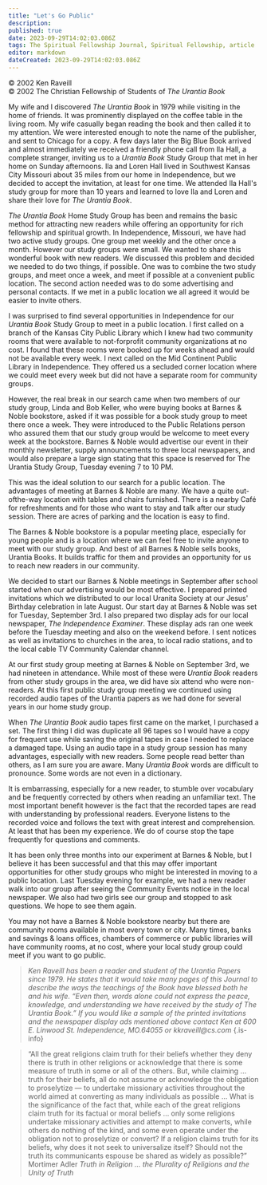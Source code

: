 ```yaml
---
title: "Let's Go Public"
description: 
published: true
date: 2023-09-29T14:02:03.086Z
tags: The Spiritual Fellowship Journal, Spiritual Fellowship, article
editor: markdown
dateCreated: 2023-09-29T14:02:03.086Z
---
```


<p class="v-card v-sheet theme--light gray lighten-3 px-2">© 2002 Ken Raveill<br>© 2002 The Christian Fellowship of Students of <i>The Urantia Book</i></p>

My wife and I discovered _The Urantia Book_ in 1979 while visiting in the home of friends. It was prominently displayed on the coffee table in the living room. My wife casually began reading the book and then called it to my attention. We were interested enough to note the name of the publisher, and sent to Chicago for a copy. A few days later the Big Blue Book arrived and almost immediately we received a friendly phone call from Ila Hall, a complete stranger, inviting us to a _Urantia Book_ Study Group that met in her home on Sunday afternoons. Ila and Loren Hall lived in Southwest Kansas City Missouri about 35 miles from our home in Independence, but we decided to accept the invitation, at least for one time. We attended Ila Hall's study group for more than 10 years and learned to love Ila and Loren and share their love for _The Urantia Book_.

_The Urantia Book_ Home Study Group has been and remains the basic method for attracting new readers while offering an opportunity for rich fellowship and spiritual growth. In Independence, Missouri, we have had two active study groups. One group met weekly and the other once a month. However our study groups were small. We wanted to share this wonderful book with new readers. We discussed this problem and decided we needed to do two things, if possible. One was to combine the two study groups, and meet once a week, and meet if possible at a convenient public location. The second action needed was to do some advertising and personal contacts. If we met in a public location we all agreed it would be easier to invite others.

I was surprised to find several opportunities in Independence for our _Urantia Book_ Study Group to meet in a public location. I first called on a branch of the Kansas City Public Library which I knew had two community rooms that were available to not-forprofit community organizations at no cost. I found that these rooms were booked up for weeks ahead and would not be available every week. I next called on the Mid Continent Public Library in Independence. They offered us a secluded corner location where we could meet every week but did not have a separate room for community groups.

However, the real break in our search came when two members of our study group, Linda and Bob Keller, who were buying books at Barnes \& Noble bookstore, asked if it was possible for a book study group to meet there once a week. They were introduced to the Public Relations person who assured them that our study group would be welcome to meet every week at the bookstore. Barnes & Noble would advertise our event in their monthly newsletter, supply announcements to three local newspapers, and would also prepare a large sign stating that this space is reserved for The Urantia Study Group, Tuesday evening 7 to 10 PM.

This was the ideal solution to our search for a public location. The advantages of meeting at Barnes & Noble are many. We have a quite out-ofthe-way location with tables and chairs furnished. There is a nearby Café for refreshments and for those who want to stay and talk after our study session. There are acres of parking and the location is easy to find.

The Barnes & Noble bookstore is a popular meeting place, especially for young people and is a location where we can feel free to invite anyone to meet with our study group. And best of all Barnes & Noble sells books, Urantia Books. It builds traffic for them and provides an opportunity for us to reach new readers in our community.

We decided to start our Barnes & Noble meetings in September after school started when our advertising would be most effective. I prepared printed invitations which we distributed to our local Uranita Society at our Jesus' Birthday celebration in late August. Our start day at Barnes & Noble was set for Tuesday, September 3rd. I also prepared two display ads for our local newspaper, _The Independence Examiner_. These display ads ran one week before the Tuesday meeting and also on the weekend before. I sent notices as well as invitations to churches in the area, to local radio stations, and to the local cable TV Community Calendar channel.

At our first study group meeting at Barnes & Noble on September 3rd, we had nineteen in attendance. While most of these were _Urantia Book_ readers from other study groups in the area, we did have six attend who were non-readers. At this first public study group meeting we continued using recorded audio tapes of the Urantia papers as we had done for several years in our home study group.

When _The Urantia Book_ audio tapes first came on the market, I purchased a set. The first thing I did was duplicate all 96 tapes so I would have a copy for frequent use while saving the original tapes in case I needed to replace a damaged tape. Using an audio tape in a study group session has many advantages, especially with new readers. Some people read better than others, as I am sure you are aware. Many _Urantia Book_ words are difficult to pronounce. Some words are not even in a dictionary.

It is embarrassing, especially for a new reader, to stumble over vocabulary and be frequently corrected by others when reading an unfamiliar text. The most important benefit however is the fact that the recorded tapes are read with understanding by professional readers. Everyone listens to the recorded voice and follows the text with great interest and comprehension. At least that has been my experience. We do of course stop the tape frequently for questions and comments. 

It has been only three months into our experiment at Barnes & Noble, but I believe it has been successful and that this may offer important opportunities for other study groups who might be interested in moving to a public location. Last Tuesday evening for example, we had a new reader walk into our group after seeing the Community Events notice in the local newspaper. We also had two girls see our group and stopped to ask questions. We hope to see them again.

You may not have a Barnes & Noble bookstore nearby but there are community rooms available in most every town or city. Many times, banks and savings & loans offices, chambers of commerce or public libraries will have community rooms, at no cost, where your local study group could meet if you want to go public.

> _Ken Raveill has been a reader and student of the Urantia Papers since 1979. He states that it would take many pages of this Journal to describe the ways the teachings of the Book have blessed both he and his wife. “Even then, words alone could not express the peace, knowledge, and understanding we have received by the study of _The Urantia Book_.” If you would like a sample of the printed invitations and the newspaper display ads mentioned above contact Ken at 600 E. Linwood St. Independence, MO.64055 or kkraveill@cs.com_
{.is-info}

> “All the great religions claim truth for their beliefs whether they deny there is truth in other religions or acknowledge that there is some measure of truth in some or all of the others. But, while claiming ... truth for their beliefs, all do not assume or acknowledge the obligation to proselytize — to undertake missionary activities throughout the world aimed at converting as many individuals as possible ... What is the significance of the fact that, while each of the great religions claim truth for its factual or moral beliefs ... only some religions undertake missionary activities and attempt to make converts, while others do nothing of the kind, and some even operate under the obligation not to proselytize or convert? If a religion claims truth for its beliefs, why does it not seek to universalize itself? Should not the truth its communicants espouse be shared as widely as possible?” Mortimer Adler
> _Truth in Religion ... the Plurality of Religions and the Unity of Truth_